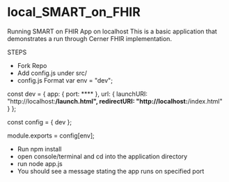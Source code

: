 # local_SMART_on_FHIR
Running SMART on FHIR App on localhost
This is a basic application that demonstrates a run through Cerner FHIR implementation.

STEPS
* Fork Repo
* Add config.js under src/
* config.js Format
var env = "dev";

const dev = {
  app: {
    port: ****
  },
  url: {
    launchURI: "http://localhost:****/launch.html",
    redirectURI: "http://localhost:****/index.html"
  }
};

const config = {
  dev
};

module.exports = config[env];
* Run npm install
* open console/terminal and cd into the application directory
* run node app.js
* You should see a message stating the app runs on specified port
